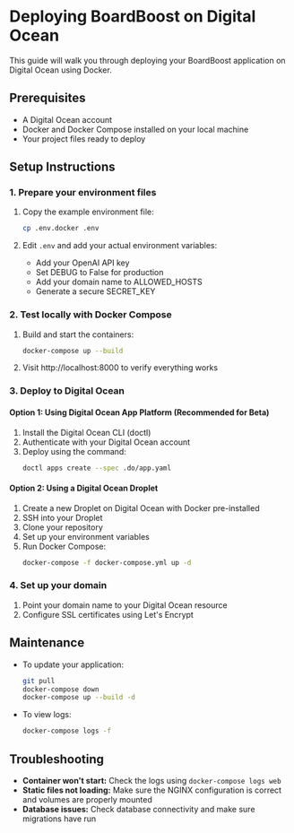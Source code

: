 # Deploying BoardBoost on Digital Ocean

This guide will walk you through deploying your BoardBoost application on Digital Ocean using Docker.

## Prerequisites

- A Digital Ocean account
- Docker and Docker Compose installed on your local machine
- Your project files ready to deploy

## Setup Instructions

### 1. Prepare your environment files

1. Copy the example environment file:

   ```bash
   cp .env.docker .env
   ```

2. Edit `.env` and add your actual environment variables:
   - Add your OpenAI API key
   - Set DEBUG to False for production
   - Add your domain name to ALLOWED_HOSTS
   - Generate a secure SECRET_KEY

### 2. Test locally with Docker Compose

1. Build and start the containers:

   ```bash
   docker-compose up --build
   ```

2. Visit http://localhost:8000 to verify everything works

### 3. Deploy to Digital Ocean

#### Option 1: Using Digital Ocean App Platform (Recommended for Beta)

1. Install the Digital Ocean CLI (doctl)
2. Authenticate with your Digital Ocean account
3. Deploy using the command:
   ```bash
   doctl apps create --spec .do/app.yaml
   ```

#### Option 2: Using a Digital Ocean Droplet

1. Create a new Droplet on Digital Ocean with Docker pre-installed
2. SSH into your Droplet
3. Clone your repository
4. Set up your environment variables
5. Run Docker Compose:
   ```bash
   docker-compose -f docker-compose.yml up -d
   ```

### 4. Set up your domain

1. Point your domain name to your Digital Ocean resource
2. Configure SSL certificates using Let's Encrypt

## Maintenance

- To update your application:

  ```bash
  git pull
  docker-compose down
  docker-compose up --build -d
  ```

- To view logs:
  ```bash
  docker-compose logs -f
  ```

## Troubleshooting

- **Container won't start:** Check the logs using `docker-compose logs web`
- **Static files not loading:** Make sure the NGINX configuration is correct and volumes are properly mounted
- **Database issues:** Check database connectivity and make sure migrations have run
